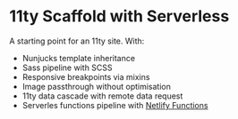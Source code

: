 # 11ty Scaffold with Serverless

A starting point for an 11ty site. With:

- Nunjucks template inheritance
- Sass pipeline with SCSS
- Responsive breakpoints via mixins
- Image passthrough without optimisation
- 11ty data cascade with remote data request
- Serverles functions pipeline with [Netlify Functions](https://netlify.com/functions)
